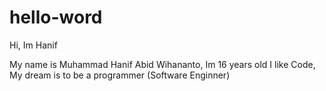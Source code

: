 # hello-word

Hi, Im Hanif

My name is Muhammad Hanif Abid Wihananto, Im 16 years old 
I like Code, My dream is to be a programmer (Software Enginner)
